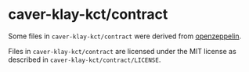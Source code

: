 caver-klay-kct/contract
=================

Some files in `caver-klay-kct/contract` were derived from [openzeppelin](https://github.com/OpenZeppelin/openzeppelin-contracts).

Files in `caver-klay-kct/contract` are licensed under the MIT license as described in `caver-klay-kct/contract/LICENSE`.
